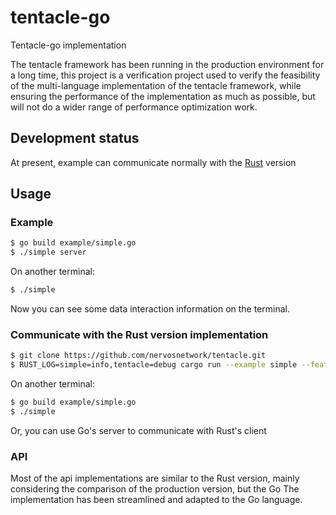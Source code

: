# tentacle-go
Tentacle-go implementation

The tentacle framework has been running in the production environment for a long time, this project is a verification project used to verify the feasibility of the multi-language implementation of the tentacle framework, while ensuring the performance of the implementation as much as possible, but will not do a wider range of performance optimization work.

## Development status

At present, example can communicate normally with the [Rust](https://github.com/driftluo/tentacle) version

## Usage

### Example

```bash
$ go build example/simple.go
$ ./simple server
```

On another terminal:

```bash
$ ./simple
```

Now you can see some data interaction information on the terminal.

### Communicate with the Rust version implementation

```bash
$ git clone https://github.com/nervosnetwork/tentacle.git
$ RUST_LOG=simple=info,tentacle=debug cargo run --example simple --features molc -- server
```

On another terminal:

```bash
$ go build example/simple.go
$ ./simple
```

Or, you can use Go's server to communicate with Rust's client

### API

Most of the api implementations are similar to the Rust version, mainly considering the comparison of the production version, but the Go The implementation has been streamlined and adapted to the Go language.
